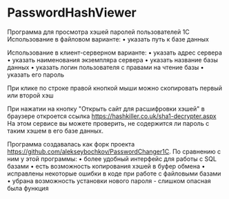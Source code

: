 # PasswordHashViewer
Программа для просмотра хэшей паролей пользователей 1С
Использование в файловом варианте:
• указать путь к базе данных

Использование в клиент-серверном варианте: 
• указать адрес сервера
• указать наименования экземпляра сервера
• указать название базы данных
• указать логин пользователя с правами на чтение базы
• указать его пароль

При клике по строке правой кнопкой мыши можно скопировать первый или второй хэш

При нажатии на кнопку "Открыть сайт для расшифровки хэшей" в браузере откроется ссылка https://hashkiller.co.uk/sha1-decrypter.aspx
На этом сервисе вы можете проверить, не содержится ли пароль с таким хэшем в его базе данных.

Программа создавалась как форк проекта https://github.com/alekseybochkov/PasswordChanger1C. По сравнению с ним у этой программы:
• более удобный интерфейс для работы с SQL базами
• есть возможность копирования хэшей в буфер обмена 
• исправлены некоторые ошибки в коде при работе с файловыми базами
• убрана возможность установки нового пароля - слишком опасная была функция
